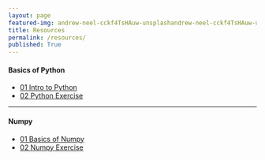 ```yaml
---
layout: page
featured-img: andrew-neel-cckf4TsHAuw-unsplashandrew-neel-cckf4TsHAuw-unsplash
title: Resources
permalink: /resources/
published: True
---
```


<!-- <h1 style="text-align: center;">{{ site.batch_name }} Batch</h1> -->

<!-- <h2 style="text-align: center;">Resources will be available once the course begins!</h2> -->

#### Basics of Python 
- [01 Intro to Python](https://nbviewer.jupyter.org/github/Ai-Adventures/mitwpu/blob/master/notebooks/Introduction%20to%20python.ipynb?flush_cache=true)
- [02 Python Exercise](https://nbviewer.jupyter.org/github/Ai-Adventures/mitwpu/blob/master/notebooks/Python%20Exercises%20.ipynb?flush_cache=true)
<!-- - [03 Python Exercise Solutions](https://https://nbviewer.jupyter.org/github/Ai-Adventures/mitwpu/blob/master/notebooks/Python%20Exercises_Solution.ipynb?flush_cache=true)-->

***

#### Numpy
- [01 Basics of Numpy](https://nbviewer.jupyter.org/github/Ai-Adventures/mitwpu/blob/master/notebooks/Numpy.ipynb?flush_cache=true)
- [02 Numpy Exercise](https://nbviewer.jupyter.org/github/Ai-Adventures/mitwpu/blob/master/notebooks/Numpy%20Exercise%20.ipynb?flush_cache=true)
<!-- - [03 Numpy Exercise Solution](https://nbviewer.jupyter.org/github/Ai-Adventures/mitwpu/blob/master/notebooks/Numpy%20Exercise%20-%20Solutions.ipynb?flush_cache=true) -->

<!---
##### Pandas
 [01 Basics of Numpy](https://nbviewer.jupyter.org/github/Ai-Adventures/mitwpu/blob/master/notebooks/Numpy.ipynb?flush_cache=true)
- [02 Numpy Exercise](https://nbviewer.jupyter.org/github/Ai-Adventures/mitwpu/blob/master/notebooks/Numpy%20Exercise%20.ipynb?flush_cache=true)
 - [03 Numpy Exercise Solution](https://nbviewer.jupyter.org/github/Ai-Adventures/mitwpu/blob/master/notebooks/Numpy%20Exercise%20-%20Solutions.ipynb?flush_cache=true)-->

<!--
#### Datasets
- [Boston housing price regression dataset](https://keras.io/datasets/#boston-housing-price-regression-dataset)
- [Airfoil Self-Noise Data Set](https://archive.ics.uci.edu/ml/datasets/Airfoil+Self-Noise)
-->
